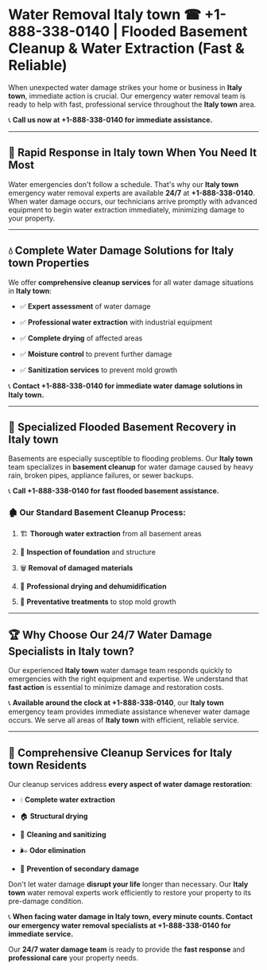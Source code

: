 # Water Removal Italy town ☎ +1-888-338-0140 | Flooded Basement Cleanup & Water Extraction (Fast & Reliable)

When unexpected water damage strikes your home or business in **Italy town**, immediate action is crucial. Our emergency water removal team is ready to help with fast, professional service throughout the **Italy town** area. 

📞 **Call us now at +1-888-338-0140 for immediate assistance.**
---
## 🚀 Rapid Response in Italy town When You Need It Most
Water emergencies don't follow a schedule. That's why our **Italy town** emergency water removal experts are available **24/7** at **+1-888-338-0140**. When water damage occurs, our technicians arrive promptly with advanced equipment to begin water extraction immediately, minimizing damage to your property.
---
## 💧 Complete Water Damage Solutions for Italy town Properties
We offer **comprehensive cleanup services** for all water damage situations in **Italy town**:
- ✅ **Expert assessment** of water damage  
- ✅ **Professional water extraction** with industrial equipment  
- ✅ **Complete drying** of affected areas  
- ✅ **Moisture control** to prevent further damage  
- ✅ **Sanitization services** to prevent mold growth  
📞 **Contact +1-888-338-0140 for immediate water damage solutions in Italy town.**
---
## 🌊 Specialized Flooded Basement Recovery in Italy town
Basements are especially susceptible to flooding problems. Our **Italy town** team specializes in **basement cleanup** for water damage caused by heavy rain, broken pipes, appliance failures, or sewer backups. 
📞 **Call +1-888-338-0140 for fast flooded basement assistance.**
### 🏚️ Our Standard Basement Cleanup Process:
1. 🏗️ **Thorough water extraction** from all basement areas  
2. 🔎 **Inspection of foundation** and structure  
3. 🗑️ **Removal of damaged materials**  
4. 💨 **Professional drying and dehumidification**  
5. 🚫 **Preventative treatments** to stop mold growth  
---
## 🏆 Why Choose Our 24/7 Water Damage Specialists in Italy town?
Our experienced **Italy town** water damage team responds quickly to emergencies with the right equipment and expertise. We understand that **fast action** is essential to minimize damage and restoration costs.
📞 **Available around the clock at +1-888-338-0140**, our **Italy town** emergency team provides immediate assistance whenever water damage occurs. We serve all areas of **Italy town** with efficient, reliable service.
---
## 🧹 Comprehensive Cleanup Services for Italy town Residents
Our cleanup services address **every aspect of water damage restoration**:
- 💧 **Complete water extraction**  
- 🏠 **Structural drying**  
- 🧼 **Cleaning and sanitizing**  
- 🌬️ **Odor elimination**  
- 🚫 **Prevention of secondary damage**  
Don't let water damage **disrupt your life** longer than necessary. Our **Italy town** water removal experts work efficiently to restore your property to its pre-damage condition.
📞 **When facing water damage in Italy town, every minute counts. Contact our emergency water removal specialists at +1-888-338-0140 for immediate service.**
Our **24/7 water damage team** is ready to provide the **fast response** and **professional care** your property needs.
